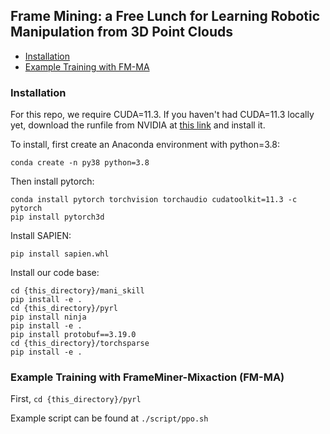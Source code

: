 ## Frame Mining: a Free Lunch for Learning Robotic Manipulation from 3D Point Clouds

  - [Installation](#installation)
  - [Example Training with FM-MA](#example-training-with-fm-ma)

### Installation

For this repo, we require CUDA=11.3. If you haven't had CUDA=11.3 locally yet, download the runfile from NVIDIA at [this link](https://developer.nvidia.com/cuda-11.3.0-download-archive) and install it.

To install, first create an Anaconda environment with python=3.8:

```
conda create -n py38 python=3.8
```

Then install pytorch:

```
conda install pytorch torchvision torchaudio cudatoolkit=11.3 -c pytorch
pip install pytorch3d
```

Install SAPIEN:

```
pip install sapien.whl
```

Install our code base:
```
cd {this_directory}/mani_skill
pip install -e .
cd {this_directory}/pyrl
pip install ninja
pip install -e .
pip install protobuf==3.19.0
cd {this_directory}/torchsparse
pip install -e .
```

### Example Training with FrameMiner-Mixaction (FM-MA)

First, `cd {this_directory}/pyrl`

Example script can be found at `./script/ppo.sh`


